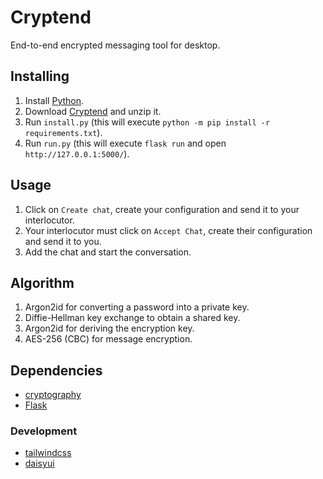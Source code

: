 # Cryptend

End-to-end encrypted messaging tool for desktop.

## Installing

1. Install [Python](https://www.python.org/downloads/).
2. Download [Cryptend](https://github.com/cryptend/cryptend-app/archive/refs/heads/main.zip) and unzip it.
3. Run `install.py` (this will execute `python -m pip install -r requirements.txt`).
4. Run `run.py` (this will execute `flask run` and open `http://127.0.0.1:5000/`).

## Usage

1. Click on `Create chat`, create your configuration and send it to your interlocutor.
2. Your interlocutor must click on `Accept Chat`, create their configuration and send it to you.
3. Add the chat and start the conversation.

## Algorithm

1. Argon2id for converting a password into a private key.
2. Diffie-Hellman key exchange to obtain a shared key.
3. Argon2id for deriving the encryption key.
4. AES-256 (CBC) for message encryption.

## Dependencies

- [cryptography](https://github.com/pyca/cryptography)
- [Flask](https://github.com/pallets/flask)

### Development

- [tailwindcss](https://github.com/tailwindlabs/tailwindcss)
- [daisyui](https://github.com/saadeghi/daisyui)
